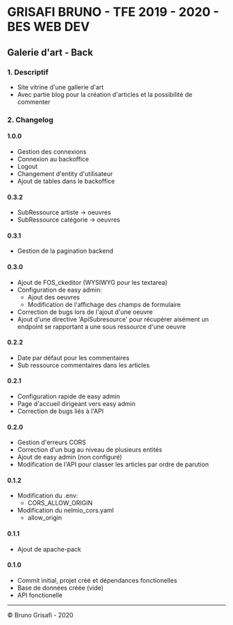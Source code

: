 # GRISAFI BRUNO - TFE 2019 - 2020 - BES WEB DEV
## Galerie d'art - Back

### 1. Descriptif
* Site vitrine d'une gallerie d'art
* Avec partie blog pour la création d'articles et la possibilité de commenter


### 2. Changelog

#### 1.0.0
* Gestion des connexions
* Connexion au backoffice
* Logout
* Changement d'entity d'utilisateur
* Ajout de tables dans le backoffice


#### 0.3.2
* SubRessource artiste -> oeuvres
* SubRessource catégorie -> oeuvres

#### 0.3.1
* Gestion de la pagination backend

#### 0.3.0
* Ajout de FOS_ckeditor (WYSIWYG pour les textarea)
* Configuration de easy admin:
    * Ajout des oeuvres
    * Modification de l'affichage des champs de formulaire
* Correction de bugs lors de l'ajout d'une oeuvre
* Ajout d'une directive 'ApiSubresource' pour récupérer aisément un endpoint se rapportant a une sous ressource d'une oeuvre

#### 0.2.2
* Date par défaut pour les commentaires
* Sub ressource commentaires dans les articles

#### 0.2.1
* Configuration rapide de easy admin
* Page d'accueil dirigeant vers easy admin
* Correction de bugs liés à l'API

#### 0.2.0
* Gestion d'erreurs CORS
* Correction d'un bug au niveau de plusieurs entités
* Ajout de easy admin (non configuré)
* Modification de l'API pour classer les articles par ordre de parution

#### 0.1.2
* Modification du .env:
    * CORS_ALLOW_ORIGIN
* Modification du nelmio_cors.yaml
    * allow_origin


#### 0.1.1
* Ajout de apache-pack

#### 0.1.0
* Commit initial, projet créé et dépendances fonctionelles
* Base de données créée (vide)
* API fonctionelle

---

© Bruno Grisafi - 2020
